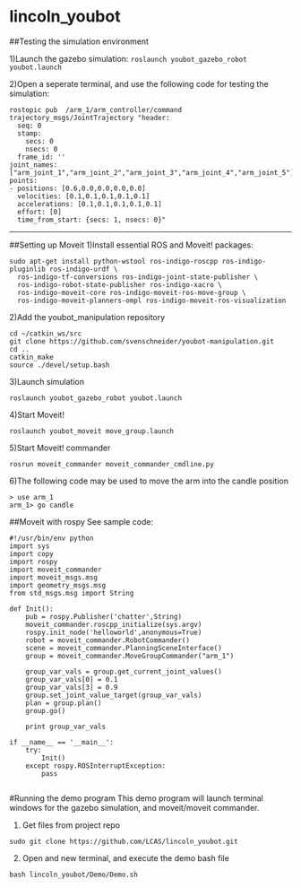 # lincoln_youbot

##Testing the simulation environment

1)Launch the gazebo simulation:
``` roslaunch youbot_gazebo_robot youbot.launch  ```

2)Open a seperate terminal, and use the following code for testing the simulation:
```
rostopic pub  /arm_1/arm_controller/command trajectory_msgs/JointTrajectory "header:
  seq: 0
  stamp:
    secs: 0
    nsecs: 0
  frame_id: ''
joint_names: ["arm_joint_1","arm_joint_2","arm_joint_3","arm_joint_4","arm_joint_5"]
points:
- positions: [0.6,0.0,0.0,0.0,0.0]
  velocities: [0.1,0.1,0.1,0.1,0.1]
  accelerations: [0.1,0.1,0.1,0.1,0.1]
  effort: [0]
  time_from_start: {secs: 1, nsecs: 0}"
```
---

##Setting up Moveit
1)Install essential ROS and Moveit! packages:
```
sudo apt-get install python-wstool ros-indigo-roscpp ros-indigo-pluginlib ros-indigo-urdf \
  ros-indigo-tf-conversions ros-indigo-joint-state-publisher \
  ros-indigo-robot-state-publisher ros-indigo-xacro \
  ros-indigo-moveit-core ros-indigo-moveit-ros-move-group \
  ros-indigo-moveit-planners-ompl ros-indigo-moveit-ros-visualization
```
2)Add the youbot_manipulation repository
```
cd ~/catkin_ws/src
git clone https://github.com/svenschneider/youbot-manipulation.git
cd ..
catkin_make
source ./devel/setup.bash
```
3)Launch simulation
```
roslaunch youbot_gazebo_robot youbot.launch 
```
4)Start Moveit!
```
roslaunch youbot_moveit move_group.launch
```
5)Start Moveit! commander
```
rosrun moveit_commander moveit_commander_cmdline.py
```
6)The following code may be used to move the arm into the candle position
```
> use arm_1
arm_1> go candle
```
##Moveit with rospy
See sample code:
```
#!/usr/bin/env python
import sys
import copy
import rospy
import moveit_commander
import moveit_msgs.msg
import geometry_msgs.msg
from std_msgs.msg import String

def Init():
	pub = rospy.Publisher('chatter',String)
	moveit_commander.roscpp_initialize(sys.argv)
	rospy.init_node('helloworld',anonymous=True)
	robot = moveit_commander.RobotCommander()
	scene = moveit_commander.PlanningSceneInterface()
	group = moveit_commander.MoveGroupCommander("arm_1")
	
	group_var_vals = group.get_current_joint_values()
	group_var_vals[0] = 0.1
	group_var_vals[3] = 0.9
	group.set_joint_value_target(group_var_vals)
	plan = group.plan()
	group.go()
	
	print group_var_vals

if __name__ == '__main__':
	try:
		Init()
	except rospy.ROSInterruptException:
		pass
			
```
#Running the demo program
This demo program will launch terminal windows for the gazebo simulation, and moveit/moveit commander.

1) Get files from project repo
```
sudo git clone https://github.com/LCAS/lincoln_youbot.git
```
2) Open and new terminal, and execute the demo bash file
```
bash lincoln_youbot/Demo/Demo.sh
```
